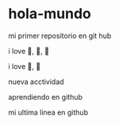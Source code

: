 # hola-mundo 

mi primer repositorio en git hub

i love :book:, :dog:, :running:

i love :icecream:, :cake:

nueva acctividad

aprendiendo en github

mi ultima linea en github
